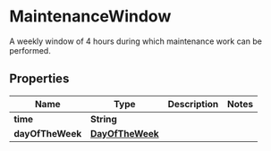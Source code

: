 

# MaintenanceWindow

A weekly window of 4 hours during which maintenance work can be performed. 
## Properties

| Name | Type | Description | Notes |
| ------------ | ------------- | ------------- | ------------- |
| **time** | **String** |  |  |
| **dayOfTheWeek** | [**DayOfTheWeek**](DayOfTheWeek.md) |  |  |


